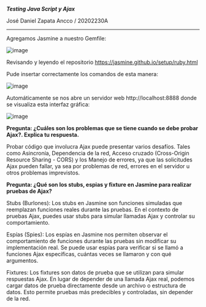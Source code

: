 ***Testing Java Script y Ajax***

José Daniel Zapata Ancco / 20202230A

***

Agregamos Jasmine a nuestro Gemfile:

![image](https://github.com/Josezapat/CC3S2/assets/90808325/f5d4c4cf-a9b0-4cb8-8991-5226fc76374f)

Revisando y leyendo el repositorio  https://jasmine.github.io/setup/ruby.html

Pude insertar correctamente los comandos de esta manera:

![image](https://github.com/Josezapat/CC3S2/assets/90808325/566f10f7-f3f4-4ca5-986d-14b007c5575a)

Automáticamente se nos abre un servidor web http://localhost:8888 donde se visualiza esta interfaz gráfica:

![image](https://github.com/Josezapat/CC3S2/assets/90808325/5891a6b8-ab16-47e6-95ad-7ae07adaba31)

**Pregunta: ¿Cuáles son los problemas que se tiene cuando se debe probar Ajax?. Explica tu respuesta.**

Probar código que involucra Ajax puede presentar varios desafíos. Tales como Asincronía, Dependencia de la red, Acceso cruzado (Cross-Origin Resource Sharing - CORS) y los Manejo de errores, ya que las solicitudes Ajax pueden fallar, ya sea por problemas de red, errores en el servidor u otros problemas imprevistos.

**Pregunta: ¿Qué son los stubs, espias y fixture en Jasmine para realizar pruebas de Ajax?**

Stubs (Burlones): Los stubs en Jasmine son funciones simuladas que reemplazan funciones reales durante las pruebas. En el contexto de pruebas Ajax, puedes usar stubs para simular llamadas Ajax y controlar su comportamiento. 

Espías (Spies): Los espías en Jasmine nos permiten observar el comportamiento de funciones durante las pruebas sin modificar su implementación real. Se puede usar espías para verificar si se llamó a funciones Ajax específicas, cuántas veces se llamaron y con qué argumentos.

Fixtures: Los fixtures son datos de prueba que se utilizan para simular respuestas Ajax. En lugar de depender de una llamada Ajax real, podemos cargar datos de prueba directamente desde un archivo o estructura de datos. Esto permite pruebas más predecibles y controladas, sin depender de la red.


